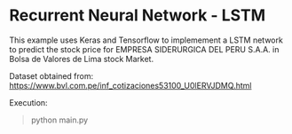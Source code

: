 # Recurrent Neural Network - LSTM

This example uses Keras and Tensorflow to implemement a LSTM network to predict the stock price for EMPRESA SIDERURGICA DEL PERU S.A.A. in Bolsa de Valores de Lima stock Market.

Dataset obtained from: https://www.bvl.com.pe/inf_cotizaciones53100_U0lERVJDMQ.html

Execution:

> python main.py
